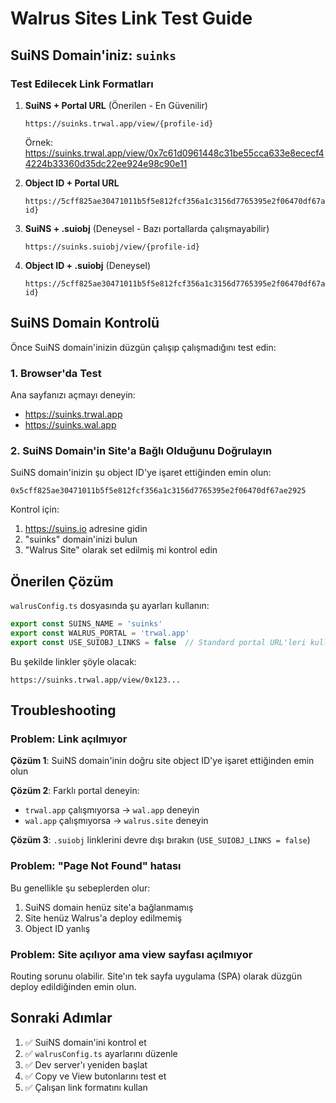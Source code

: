 # Walrus Sites Link Test Guide

## SuiNS Domain'iniz: `suinks`

### Test Edilecek Link Formatları

1. **SuiNS + Portal URL** (Önerilen - En Güvenilir)
   ```
   https://suinks.trwal.app/view/{profile-id}
   ```
   Örnek: https://suinks.trwal.app/view/0x7c61d0961448c31be55cca633e8ececf44224b33360d35dc22ee924e98c90e11

2. **Object ID + Portal URL**
   ```
   https://5cff825ae30471011b5f5e812fcf356a1c3156d7765395e2f06470df67ae2925.trwal.app/view/{profile-id}
   ```

3. **SuiNS + .suiobj** (Deneysel - Bazı portallarda çalışmayabilir)
   ```
   https://suinks.suiobj/view/{profile-id}
   ```

4. **Object ID + .suiobj** (Deneysel)
   ```
   https://5cff825ae30471011b5f5e812fcf356a1c3156d7765395e2f06470df67ae2925.suiobj/view/{profile-id}
   ```

## SuiNS Domain Kontrolü

Önce SuiNS domain'inizin düzgün çalışıp çalışmadığını test edin:

### 1. Browser'da Test
Ana sayfanızı açmayı deneyin:
- https://suinks.trwal.app
- https://suinks.wal.app

### 2. SuiNS Domain'in Site'a Bağlı Olduğunu Doğrulayın

SuiNS domain'inizin şu object ID'ye işaret ettiğinden emin olun:
```
0x5cff825ae30471011b5f5e812fcf356a1c3156d7765395e2f06470df67ae2925
```

Kontrol için:
1. https://suins.io adresine gidin
2. "suinks" domain'inizi bulun
3. "Walrus Site" olarak set edilmiş mi kontrol edin

## Önerilen Çözüm

`walrusConfig.ts` dosyasında şu ayarları kullanın:

```typescript
export const SUINS_NAME = 'suinks'
export const WALRUS_PORTAL = 'trwal.app'
export const USE_SUIOBJ_LINKS = false  // Standard portal URL'leri kullan
```

Bu şekilde linkler şöyle olacak:
```
https://suinks.trwal.app/view/0x123...
```

## Troubleshooting

### Problem: Link açılmıyor
**Çözüm 1**: SuiNS domain'inin doğru site object ID'ye işaret ettiğinden emin olun

**Çözüm 2**: Farklı portal deneyin:
- `trwal.app` çalışmıyorsa → `wal.app` deneyin
- `wal.app` çalışmıyorsa → `walrus.site` deneyin

**Çözüm 3**: `.suiobj` linklerini devre dışı bırakın (`USE_SUIOBJ_LINKS = false`)

### Problem: "Page Not Found" hatası
Bu genellikle şu sebeplerden olur:
1. SuiNS domain henüz site'a bağlanmamış
2. Site henüz Walrus'a deploy edilmemiş
3. Object ID yanlış

### Problem: Site açılıyor ama view sayfası açılmıyor
Routing sorunu olabilir. Site'ın tek sayfa uygulama (SPA) olarak düzgün deploy edildiğinden emin olun.

## Sonraki Adımlar

1. ✅ SuiNS domain'ini kontrol et
2. ✅ `walrusConfig.ts` ayarlarını düzenle
3. ✅ Dev server'ı yeniden başlat
4. ✅ Copy ve View butonlarını test et
5. ✅ Çalışan link formatını kullan
